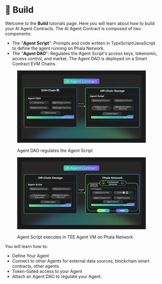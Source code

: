 # 🔨 Build

Welcome to the **Build** tutorials page. Here you will learn about how to build your AI Agent Contracts. The AI Agent Contract is composed of two components:

* The "**Agent Script**": Prompts and code written in TypeScript/JavaScript to define the agent running on Phala Network.
* The "**Agent DAO**": Regulates the Agent Script's access keys, tokenomic, access control, and market. The Agent DAO is deployed on a Smart Contract EVM Chains.

<figure><img src="../../.gitbook/assets/AI-Agent-Contract-Components.png" alt=""><figcaption><p>Agent DAO regulates the Agent Script</p></figcaption></figure>

<figure><img src="../../.gitbook/assets/AI-Agent-Contract-Execution.png" alt=""><figcaption><p>Agent Script executes in TEE Agent VM on Phala Network</p></figcaption></figure>

You will learn how to:

* Define Your Agent
* Connect to other Agents for external data sources, blockchain smart contracts, other agents
* Token-Gated access to your Agent
* Attach an Agent DAO to regulate your Agent.
